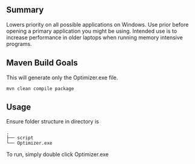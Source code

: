 ## Summary
Lowers priority on all possible applications on Windows. Use prior before opening a primary application you might be using. Intended use is to increase performance in older laptops when running memory intensive programs.

## Maven Build Goals
This will generate only the Optimizer.exe file.
```
mvn clean compile package
```	

## Usage
Ensure folder structure in directory is

    .
    ├── script                  
    └── Optimizer.exe


To run, simply double click Optimizer.exe
